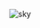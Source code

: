 ![sky](https://s3.amazonaws.com/intranet-projects-files/holbertonschool-sysadmin_devops/313/frdkCrb.jpg)
